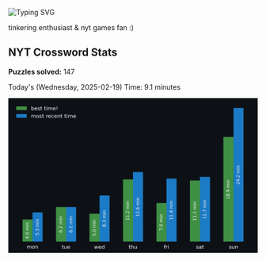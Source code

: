 ![Typing SVG](https://readme-typing-svg.demolab.com?font=Fira+Code&size=16&pause=700&color=FFFFFF&width=435&lines=hi+i'm+aimee!;nice+to+see+you+here!)

tinkering enthusiast & nyt games fan :)
<!-- START NYT-STATS -->
## NYT Crossword Stats
**Puzzles solved:** 147

Today's (Wednesday, 2025-02-19) Time: 9.1 minutes


![Solve Times](./nyt_stats_graph.png)
<!-- END NYT-STATS -->
